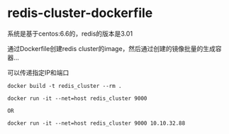 # redis-cluster-dockerfile

系统是基于centos:6.6的，redis的版本是3.01

通过Dockerfile创建redis cluster的image，然后通过创建的镜像批量的生成容器...

可以传递指定IP和端口

```
docker build -t redis_cluster --rm .

docker run -it --net=host redis_cluster 9000

OR

docker run -it --net=host redis_cluster 9000 10.10.32.88

```
